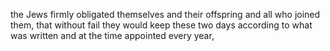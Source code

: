 the Jews firmly obligated themselves and their offspring and all who joined them, that without fail they would keep these two days according to what was written and at the time appointed every year,
